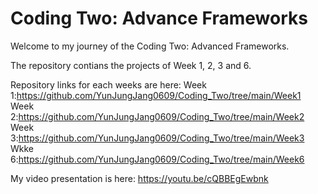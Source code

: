 # Coding Two: Advance Frameworks

Welcome to my journey of the Coding Two: Advanced Frameworks.

The repository contians the projects of Week 1, 2, 3 and 6.


Repository links for each weeks are here:
Week 1:https://github.com/YunJungJang0609/Coding_Two/tree/main/Week1
Week 2:https://github.com/YunJungJang0609/Coding_Two/tree/main/Week2
Week 3:https://github.com/YunJungJang0609/Coding_Two/tree/main/Week3
Wkke 6:https://github.com/YunJungJang0609/Coding_Two/tree/main/Week6


My video presentation is here: https://youtu.be/cQBBEgEwbnk
